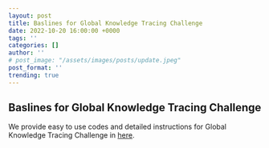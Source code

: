 ```yaml
---
layout: post
title: Baslines for Global Knowledge Tracing Challenge 
date: 2022-10-20 16:00:00 +0000
tags: ''
categories: []
author: ''
# post_image: "/assets/images/posts/update.jpeg"
post_format: ''
trending: true
---
```


## Baslines for Global Knowledge Tracing Challenge

We provide easy to use codes and detailed instructions for Global Knowledge Tracing Challenge in [here](https://github.com/pykt-team/pykt-toolkit/tree/main/examples/competitions/aaai2023_competition).

